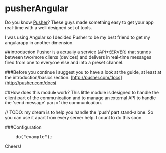 pusherAngular
=============

Do you know [Pusher](http://pusher.com)? These guys made something easy to get your app real-time with a well designed set of tools.

I was using Angular so I decided Pusher to be my best friend to get my angularapp in another dimension.

##Introduction
Pusher is a actually a service (API+SERVER) that stands between two/more clients (devices) and delivers in real-time messages fired from one to everyone else and into a preset channel.

###Before you continue
I suggest you to have a look at the guide, at least at the introduction/basics section. [http://pusher.com/docs](http://pusher.com/docs)

##How does this module work?
This little module is designed to handle the client part of the communication and to manage an external API to handle the 'send message' part of the communication.

// TODO: my dream is to help you handle the 'push' part stand-alone. So you can use it apart from every server help. I count to do this soon.

###Configuration
<pre>
	do("example");
</pre>


Cheers!